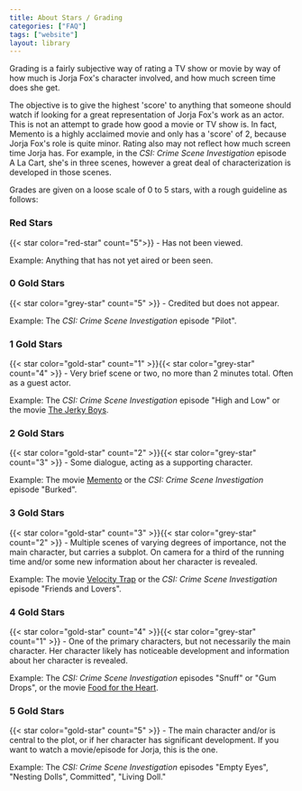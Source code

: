 ```yaml
---
title: About Stars / Grading
categories: ["FAQ"]
tags: ["website"]
layout: library
---
```


Grading is a fairly subjective way of rating a TV show or movie by way of how much is Jorja Fox's character involved, and how much screen time does she get.

The objective is to give the highest 'score' to anything that someone should watch if looking for a great representation of Jorja Fox's work as an actor. This is not an attempt to grade how good a movie or TV show is. In fact, Memento is a highly acclaimed movie and only has a 'score' of 2, because Jorja Fox's role is quite minor. Rating also may not reflect how much screen time Jorja has. For example, in the _CSI: Crime Scene Investigation_ episode A La Cart, she's in three scenes, however a great deal of characterization is developed in those scenes.

Grades are given on a loose scale of 0 to 5 stars, with a rough guideline as follows:

### Red Stars

{{< star color="red-star" count="5">}} - Has not been viewed.

Example: Anything that has not yet aired or been seen.

### 0 Gold Stars

{{< star color="grey-star" count="5" >}} - Credited but does not appear.

Example: The _CSI: Crime Scene Investigation_ episode "Pilot".

### 1 Gold Stars

{{< star color="gold-star" count="1" >}}{{< star color="grey-star" count="4" >}} - Very brief scene or two, no more than 2 minutes total. Often as a guest actor.

Example: The _CSI: Crime Scene Investigation_ episode "High and Low" or the movie [The Jerky Boys](/library/actor/jerky-boys).


### 2 Gold Stars

{{< star color="gold-star" count="2" >}}{{< star color="grey-star" count="3" >}} - Some dialogue, acting as a supporting character.

Example: The movie [Memento](/library/actor/memento/) or the _CSI: Crime Scene Investigation_ episode "Burked".

### 3 Gold Stars

{{< star color="gold-star" count="3" >}}{{< star color="grey-star" count="2" >}} - Multiple scenes of varying degrees of importance, not the main character, but carries a subplot. On camera for a third of the running time and/or some new information about her character is revealed.

Example: The movie [Velocity Trap](/library/actor/velocity-trap/) or the _CSI: Crime Scene Investigation_ episode "Friends and Lovers".

### 4 Gold Stars

{{< star color="gold-star" count="4" >}}{{< star color="grey-star" count="1" >}} - One of the primary characters, but not necessarily the main character. Her character likely has noticeable development and information about her character is revealed.

Example: The _CSI: Crime Scene Investigation_ episodes "Snuff" or "Gum Drops", or the movie [Food for the Heart](/library/actor/food-for-the-heart/).

### 5 Gold Stars

{{< star color="gold-star" count="5" >}} - The main character and/or is central to the plot, or if her character has significant development. If you want to watch a movie/episode for Jorja, this is the one.

Example: The _CSI: Crime Scene Investigation_ episodes "Empty Eyes", "Nesting Dolls", Committed", "Living Doll."
